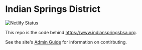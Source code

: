 # Indian Springs District

[![Netlify Status](https://api.netlify.com/api/v1/badges/96ed0015-d54c-4a54-91fb-7e50125a27d5/deploy-status)](https://app.netlify.com/sites/isd-atl-bsa/deploys)

This repo is the code behind https://www.indianspringsbsa.org.

See the site's [Admin Guide](https://www.indianspringsbsa.org/committee/vc-program/communications/admin-guide/) for information on contirbuting.

